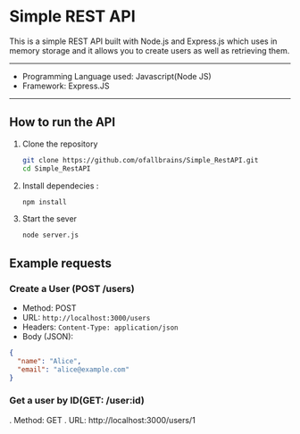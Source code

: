 # Simple REST API
This is a simple REST API built with Node.js and Express.js which uses in memory storage and it allows you to create users as well as retrieving them.

---

- Programming Language used: Javascript(Node JS)
- Framework: Express.JS

---

## How to run the API
 1. Clone the repository
    ```bash
    git clone https://github.com/ofallbrains/Simple_RestAPI.git
    cd Simple_RestAPI
2. Install dependecies :
    ```bash
    npm install
3. Start the sever
    ```bash
    node server.js

## Example requests

### Create a User (POST /users)
- Method: POST  
- URL: `http://localhost:3000/users`
- Headers: 
  `Content-Type: application/json`  
- Body (JSON):
```json
{
  "name": "Alice",
  "email": "alice@example.com"
}
```

### Get a user by ID(GET: /user:id)
. Method: GET
. URL: http://localhost:3000/users/1

